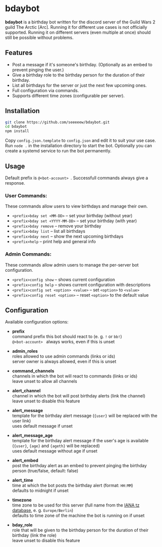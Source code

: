 # bdaybot
**bdaybot** is a birthday bot written for the discord server of the Guild Wars 2 guild The Arctic [Arc]. Running it for different use cases is not officially supported. Running it on different servers (even multiple at once) should still be possible without problems.

## Features

* Post a message if it's someone's birthday. (Optionally as an embed to prevent pinging the user.)
* Give a birthday role to the birthday person for the duration of their birthday.
* List all birthdays for the server or just the next few upcoming ones.
* Full configuration via commands.
* Supports different time zones (configurable per server).

## Installation

```bash
git clone https://github.com/seeeeew/bdaybot.git
cd bdaybot
npm install
```
Copy `config.json.template` to `config.json` and edit it to suit your use case. Run `node .` in the installation directory to start the bot. Optionally you can create a systemd service to run the bot permanently.

## Usage

Default prefix is `@<bot-account> `. Successfull commands always give a response.

### User Commands:

These commands allow users to view birthdays and manage their own.

* `<prefix>bday set <MM-DD>` – set your birthday (without year)
* `<prefix>bday set <YYYY-MM-DD>` – set your birthday (with year)
* `<prefix>bday remove` – remove your birthday
* `<prefix>bday list` – list all birthdays
* `<prefix>bday next` – show the next upcoming birthdays
* `<prefix>help` – print help and general info

### Admin Commands:

These commands allow admin users to manage the per-server bot configuration.

* `<prefix>config show` – shows current configuration
* `<prefix>config help` – shows current configuration with descriptions
* `<prefix>config set <option> <value>` – set `<option>` to `<value>`
* `<prefix>config reset <option>` – reset `<option>` to the default value

## Configuration

Available configuration options:

* **prefix**  
command prefix this bot should react to (e. g. `!` or `bb!`)  
`@<bot-account> ` always works, even if this is unset

* **admin_roles**  
roles allowed to use admin commands (links or ids)  
server owner is always allowed, even if this is unset

* **command_channels**  
channels in which the bot will react to commands (links or ids)  
leave unset to allow all channels

* **alert_channel**  
channel in which the bot will post birthday alerts (link the channel)  
leave unset to disable this feature

* **alert_message**  
template for the birthday alert message (`{user}` will be replaced with the user link)  
uses default message if unset

* **alert_message_age**  
template for the birthday alert message if the user's age is available (`{user}`, `{age}` and `{ageth}` will be replaced)  
uses default message without age if unset

* **alert_embed**  
post the birthday alert as an embed to prevent pinging the birthday person (true/false, default: false)  

* **alert_time**  
time at which the bot posts the birthday alert (format: `HH:MM`)  
defaults to midnight if unset

* **timezone**  
time zone to be used for this server (full name from the [IANA tz database](https://en.wikipedia.org/wiki/List_of_tz_database_time_zones), e. g. `Europe/Berlin`)  
defaults to time zone of the machine the bot is running on if unset

* **bday_role**  
role that will be given to the birthday person for the duration of their birthday (link the role)  
leave unset to disable this feature
